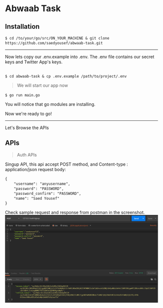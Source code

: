 # Abwaab Task

## Installation


```
$ cd /to/your/go/src/ON_YOUR_MACHINE & git clone https://github.com/saedyousef/abwaab-task.git

```

---

Now lets copy our .env.example into .env.
The .env file contains our secret keys and Twitter App's keys.
```

$ cd abwaab-task & cp .env.example /path/to/project/.env

```

> We will start our app now

`$ go run main.go`

You will notice that go modules are installing.

Now we're ready to go!

---


Let's Browse the APIs

## APIs

> Auth APIs

Singup API, this api accept POST method, and Content-type : application/json
request body: 
```
{
    "username": "anyusername",
    "password": "PASSWORD",
    "password_confirm": "PASSWORD",
    "name": "Saed Yousef" 
}

```
Check sample request and response from postman in the screenshot.
![Signup](screenshots/signup.png)
